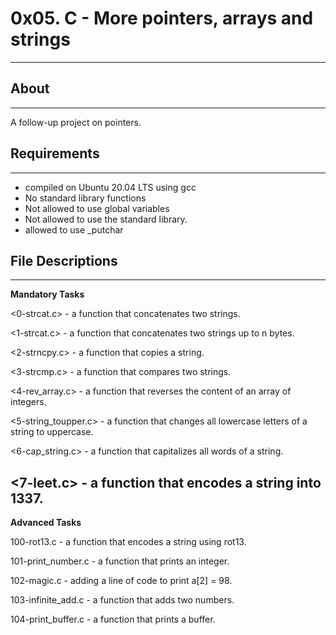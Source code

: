 # 0x05. C - More pointers, arrays and strings
---
## About
---
A follow-up project on pointers.
## Requirements
---
- compiled on Ubuntu 20.04 LTS using gcc
- No standard library functions
- Not allowed to use global variables
- Not allowed to use the standard library.
- allowed to use _putchar

## File Descriptions
---
**Mandatory Tasks** 

<0-strcat.c> - a function that concatenates two strings.

<1-strcat.c> - a function that concatenates two strings up to n bytes.

<2-strncpy.c> - a function that copies a string.

<3-strcmp.c> - a function that compares two strings.

<4-rev_array.c> - a function that reverses the content of an array of integers.

<5-string_toupper.c> - a function that changes all lowercase letters of a string to uppercase.

<6-cap_string.c> - a function that capitalizes all words of a string.

<7-leet.c> -  a function that encodes a string into 1337.
---

**Advanced Tasks**

 100-rot13.c - a function that encodes a string using rot13.

 101-print_number.c - a function that prints an integer.

 102-magic.c  - adding a line of code to print a[2] = 98.

 103-infinite_add.c - a function that adds two numbers.
 
 104-print_buffer.c - a function that prints a buffer.
 

